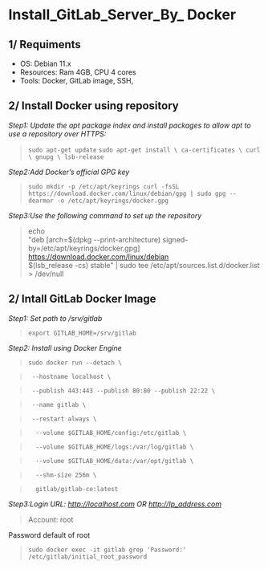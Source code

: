 # Install_GitLab_Server_By_ Docker
## 1/ Requiments
- OS: Debian 11.x
- Resources: Ram 4GB, CPU 4 cores
- Tools: Docker, GitLab image, SSH, 

## 2/ Install Docker using repository
*Step1: Update the apt package index and install packages to allow apt to use a repository over HTTPS:*
>`sudo apt-get update`
>`sudo apt-get install \
    ca-certificates \
    curl \
    gnupg \
    lsb-release`

*Step2:Add Docker’s official GPG key*
>`sudo mkdir -p /etc/apt/keyrings
curl -fsSL https://download.docker.com/linux/debian/gpg | sudo gpg --dearmor -o /etc/apt/keyrings/docker.gpg`

*Step3:Use the following command to set up the repository*
>echo \
  "deb [arch=$(dpkg --print-architecture) signed-by=/etc/apt/keyrings/docker.gpg] https://download.docker.com/linux/debian \
  $(lsb_release -cs) stable" | sudo tee /etc/apt/sources.list.d/docker.list > /dev/null

## 2/ Intall GitLab Docker Image
*Step1: Set path to /srv/gitlab*

>`export GITLAB_HOME=/srv/gitlab`

*Step2: Install using Docker Engine*

>`sudo docker run --detach \`

>` --hostname localhost \`

>` --publish 443:443 --publish 80:80 --publish 22:22 \`

>` --name gitlab \`

>` --restart always \`

>`  --volume $GITLAB_HOME/config:/etc/gitlab \`

>`  --volume $GITLAB_HOME/logs:/var/log/gitlab \`

>`  --volume $GITLAB_HOME/data:/var/opt/gitlab \`

>`  --shm-size 256m \`

>`  gitlab/gitlab-ce:latest`

*Step3:Login*
*URL: http://localhost.com OR http://Ip_address.com*

>Account: root

Password default of root 

> `sudo docker exec -it gitlab grep 'Password:' /etc/gitlab/initial_root_password`